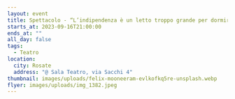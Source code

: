 ```yaml
---
layout: event
title: Spettacolo - “L’indipendenza è un letto troppo grande per dormirci da soli”
starts_at: 2023-09-16T21:00:00
ends_at: ""
all_day: false
tags:
  - Teatro
location:
  city: Rosate
  address: "@ Sala Teatro, via Sacchi 4"
thumbnail: images/uploads/felix-mooneeram-evlkofkq5re-unsplash.webp
flyer: images/uploads/img_1382.jpeg
---
```

